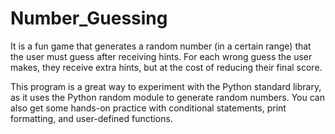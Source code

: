 # Number_Guessing

It is a fun game that generates a random number (in a certain range) that the user must guess after receiving hints. For each wrong guess the user makes, they receive extra hints, but at the cost of reducing their final score.

This program is a great way to experiment with the Python standard library, as it uses the Python random module to generate random numbers. You can also get some hands-on practice with conditional statements, print formatting, and user-defined functions.
